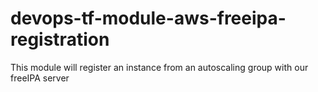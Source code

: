 # devops-tf-module-aws-freeipa-registration
This module will register an instance from an autoscaling group with our freeIPA server
